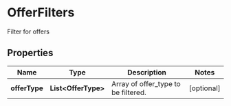 

# OfferFilters

Filter for offers

## Properties

| Name | Type | Description | Notes |
|------------ | ------------- | ------------- | -------------|
|**offerType** | **List&lt;OfferType&gt;** | Array of offer_type to be filtered. |  [optional] |



